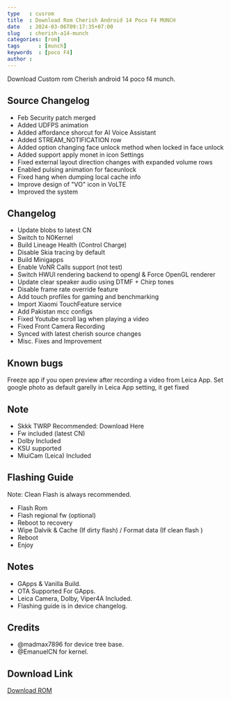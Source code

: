 ```yaml
---
type   : cusrom
title  : Download Rom Cherish Android 14 Poco F4 MUNCH
date   : 2024-03-06T09:17:35+07:00
slug   : cherish-a14-munch
categories: [rom]
tags      : [munch]
keywords  : [poco F4]
author :
---
```


Download Custom rom Cherish android 14 poco f4 munch.

## Source Changelog
- Feb Security patch merged
- Added UDFPS animation
- Added affordance shorcut for AI Voice Assistant
- Added STREAM_NOTIFICATION row
- Added option changing face unlock method when locked in face unlock
- Added support apply monet in icon Settings
- Fixed external layout direction changes with expanded volume rows
- Enabled pulsing animation for faceunlock
- Fixed hang when dumping local cache info
- Improve design of "VO" icon in VoLTE
- Improved the system


## Changelog
- Update blobs to latest CN
- Switch to N0Kernel
- Build Lineage Health (Control Charge)
- Disable Skia tracing by default
- Build Minigapps
- Enable VoNR Calls support (not test)
- Switch HWUI rendering backend to opengl & Force OpenGL renderer
- Update clear speaker audio using DTMF + Chirp tones
- Disable frame rate override feature
- Add touch profiles for gaming and benchmarking
- Import Xiaomi TouchFeature service
- Add Pakistan mcc configs
- Fixed Youtube scroll lag when playing a video
- Fixed Front Camera Recording
- Synced with latest cherish source changes
- Misc. Fixes and Improvement

## Known bugs
Freeze app if you open preview after recording a video from Leica App. Set google photo as default garelly in Leica App setting, it get fixed

## Note
- Skkk TWRP Recommended: Download Here
- Fw included (latest CN) 
- Dolby Included
- KSU supported
- MiuiCam (Leica) Included

## Flashing Guide
Note: Clean Flash is always recommended.

- Flash Rom
- Flash regional fw (optional)
- Reboot to recovery 
- Wipe Dalvik & Cache (If  dirty flash) / Format data (If clean flash )
- Reboot
- Enjoy

## Notes
- GApps & Vanilla Build.
- OTA Supported For GApps.
- Leica Camera, Dolby, Viper4A Included.
- Flashing guide is in device changelog.


## Credits
- @madmax7896 for device tree base.
- @EmanuelCN for kernel.


## Download Link
[Download ROM](https://www.pling.com/p/1908576)
